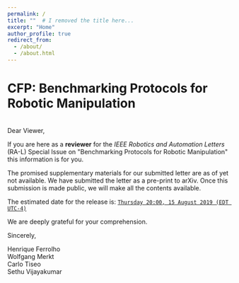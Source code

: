 ```yaml
---
permalink: /
title: ""  # I removed the title here...
excerpt: "Home"
author_profile: true
redirect_from: 
  - /about/
  - /about.html
---
```


# CFP: Benchmarking Protocols for Robotic Manipulation

<br>
Dear Viewer,

If you are here as a **reviewer** for the *IEEE Robotics and Automation Letters* (RA-L) Special Issue on "Benchmarking Protocols for Robotic Manipulation" this information is for you.

The promised supplementary materials for our submitted letter are as of yet not available.
We have submitted the letter as a pre-print to arXiv.
Once this submission is made public, we will make all the contents available.

The estimated date for the release is: [`Thursday 20:00, 15 August 2019 (EDT UTC-4)`](https://arxiv.org/localtime)

We are deeply grateful for your comprehension.

Sincerely,

Henrique Ferrolho  
Wolfgang Merkt  
Carlo Tiseo  
Sethu Vijayakumar
